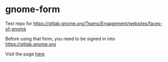# gnome-form

Test repo for https://gitlab.gnome.org/Teams/Engagement/websites/faces-of-gnome

Before using that form, you need to be signed in into https://gitlab.gnome.org

Visit the page [here](https://asmit2952.github.io/gnome-form/)
